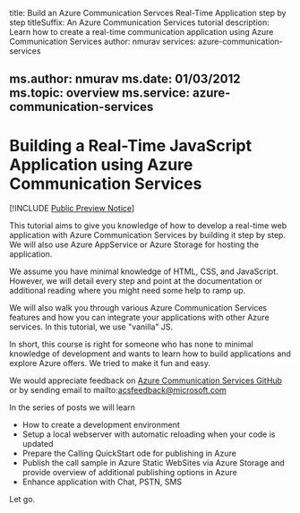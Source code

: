 title: Build an Azure Communication Servces Real-Time Application step by step
titleSuffix: An Azure Communication Services tutorial
description: Learn how to create a real-time communication application using Azure Communication Services
author: nmurav
services: azure-communication-services

ms.author: nmurav
ms.date: 01/03/2012
ms.topic: overview
ms.service: azure-communication-services
---


# Building a Real-Time JavaScript Application using Azure Communication Services

[!INCLUDE [Public Preview Notice](../includes/public-preview-include.md)]


This tutorial aims to give you knowledge of how to develop a real-time web application with Azure Communication Services by building it step by step. We will also use Azure AppService or Azure Storage for hosting the application. 

We assume you have minimal knowledge of HTML, CSS, and JavaScript. However, we will detail every step and point at the documentation or additional reading where you might need some help to ramp up.

We will also walk you through various Azure Communication Services features and how you can integrate your applications with other Azure services. 
In this tutorial, we use "vanilla" JS. 

In short, this course is right for someone who has none to minimal knowledge of development and wants to learn how to build applications and explore Azure offers. We tried to make it fun and easy. 

We would appreciate feedback on [Azure Communication Services GitHub](https://github.com/Azure/communication) or by sending email to mailto:acsfeedback@microsoft.com


In the series of posts we will learn 
* How to create a development environment
* Setup a local webserver with automatic reloading when your code is updated
* Prepare the Calling QuickStart ode for publishing in Azure
* Publish the call sample in Azure Static WebSites via Azure Storage and provide overview of additional publishing options in Azure
* Enhance application with Chat, PSTN, SMS

Let go. 

